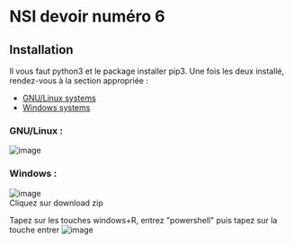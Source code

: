 # NSI devoir numéro 6

## Installation

Il vous faut python3 et le package installer pip3. Une fois les deux installé, rendez-vous à la section appropriée :

- <a href="https://github.com/AnasIDIRI/NSI_Premiere_projet#gnulinux-">GNU/Linux systems</a>      
- <a href="https://github.com/AnasIDIRI/NSI_Premiere_projet#windows-">Windows systems</a>

### GNU/Linux :

![image](https://user-images.githubusercontent.com/104441075/165314201-675e6253-2824-4b6c-a48e-9f41cfddc907.png)
     
    
### Windows :

![image](https://user-images.githubusercontent.com/104441075/165314252-053f8937-a22c-4536-99d2-faab13c767d8.png)    
Cliquez sur download zip

Tapez sur les touches windows+R, entrez "powershell" puis tapez sur la touche entrer
![image](https://user-images.githubusercontent.com/104441075/165317678-69775160-7224-4331-b461-8b72ad6e7324.png)

